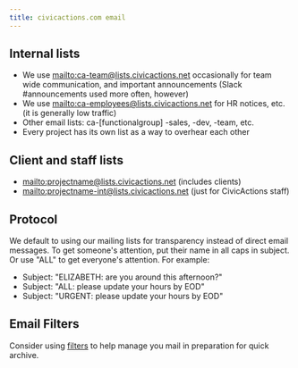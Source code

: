```yaml
---
title: civicactions.com email
---
```


## Internal lists

-   We use <mailto:ca-team@lists.civicactions.net> occasionally for team wide communication, and important announcements (Slack #announcements used more often, however)
-   We use <mailto:ca-employees@lists.civicactions.net> for HR notices, etc. (it is generally low traffic)
-   Other email lists: ca-\[functionalgroup] -sales, -dev, -team, etc.
-   Every project has its own list as a way to overhear each other

## Client and staff lists

-   <mailto:projectname@lists.civicactions.net> (includes clients)
-   <mailto:projectname-int@lists.civicactions.net> (just for CivicActions staff)

## Protocol

We default to using our mailing lists for transparency instead of direct email messages. To get someone's attention, put their name in all caps in subject. Or use "ALL" to get everyone's attention. For example:

-   Subject: "ELIZABETH: are you around this afternoon?"
-   Subject: "ALL: please update your hours by EOD"
-   Subject: "URGENT: please update your hours by EOD"

## Email Filters

Consider using [filters](https://support.google.com/mail/answer/6579?hl=en) to help manage you mail in preparation for quick archive.

